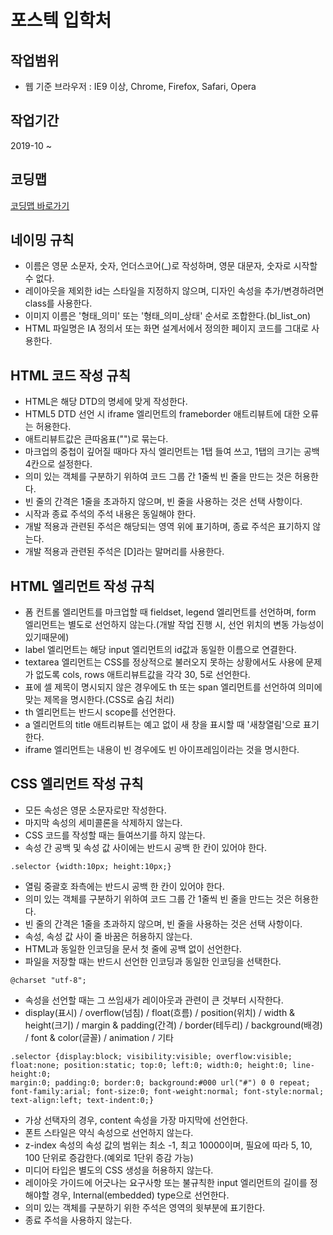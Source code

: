 # 포스텍 입학처

## 작업범위

- 웹 기준 브라우저 : IE9 이상, Chrome, Firefox, Safari, Opera

## 작업기간

2019-10 ~

## 코딩맵

[코딩맵 바로가기](https://purymaster.github.io/postech_adm/codingmap.html)

## 네이밍 규칙

- 이름은 영문 소문자, 숫자, 언더스코어(_)로 작성하며, 영문 대문자, 숫자로 시작할 수 없다.
- 레이아웃을 제외한 id는 스타일을 지정하지 않으며, 디자인 속성을 추가/변경하려면 class를 사용한다.
- 이미지 이름은 '형태_의미' 또는 '형태_의미_상태' 순서로 조합한다.(bl_list_on)
- HTML 파일명은 IA 정의서 또는 화면 설계서에서 정의한 페이지 코드를 그대로 사용한다.

## HTML 코드 작성 규칙

- HTML은 해당 DTD의 명세에 맞게 작성한다.
- HTML5 DTD 선언 시 iframe 엘리먼트의 frameborder 애트리뷰트에 대한 오류는 허용한다.
- 애트리뷰트값은 큰따옴표("")로 묶는다.
- 마크업의 중첩이 깊어질 때마다 자식 엘리먼트는 1탭 들여 쓰고, 1탭의 크기는 공백 4칸으로 설정한다.
- 의미 있는 객체를 구분하기 위하여 코드 그룹 간 1줄씩 빈 줄을 만드는 것은 허용한다.
- 빈 줄의 간격은 1줄을 초과하지 않으며, 빈 줄을 사용하는 것은 선택 사항이다.
- 시작과 종료 주석의 주석 내용은 동일해야 한다.
- 개발 적용과 관련된 주석은 해당되는 영역 위에 표기하며, 종료 주석은 표기하지 않는다.
- 개발 적용과 관련된 주석은 [D]라는 말머리를 사용한다.

## HTML 엘리먼트 작성 규칙

- 폼 컨트롤 엘리먼트를 마크업할 때 fieldset, legend 엘리먼트를 선언하며, form 엘리먼트는 별도로 선언하지 않는다.(개발 작업 진행 시, 선언 위치의 변동 가능성이 있기때문에)
- label 엘리먼트는 해당 input 엘리먼트의 id값과 동일한 이름으로 연결한다.
- textarea 엘리먼트는 CSS를 정상적으로 불러오지 못하는 상황에서도 사용에 문제가 없도록 cols, rows 애트리뷰트값을 각각 30, 5로 선언한다.
- 표에 셀 제목이 명시되지 않은 경우에도 th 또는 span 엘리먼트를 선언하여 의미에 맞는 제목을 명시한다.(CSS로 숨김 처리)
- th 엘리먼트는 반드시 scope를 선언한다.
- a 엘리먼트의 title 애트리뷰트는 예고 없이 새 창을 표시할 때 '새창열림'으로 표기한다.
- iframe 엘리먼트는 내용이 빈 경우에도 빈 아이프레임이라는 것을 명시한다.

## CSS 엘리먼트 작성 규칙

- 모든 속성은 영문 소문자로만 작성한다.
- 마지막 속성의 세미콜론을 삭제하지 않는다.
- CSS 코드를 작성할 때는 들여쓰기를 하지 않는다.
- 속성 간 공백 및 속성 값 사이에는 반드시 공백 한 칸이 있어야 한다.

~~~
.selector {width:10px; height:10px;}
~~~

- 열림 중괄호 좌측에는 반드시 공백 한 칸이 있어야 한다.
- 의미 있는 객체를 구분하기 위하여 코드 그룹 간 1줄씩 빈 줄을 만드는 것은 허용한다.
- 빈 줄의 간격은 1줄을 초과하지 않으며, 빈 줄을 사용하는 것은 선택 사항이다.
- 속성, 속성 값 사이 줄 바꿈은 허용하지 않는다.
- HTML과 동일한 인코딩을 문서 첫 줄에 공백 없이 선언한다.
- 파일을 저장할 때는 반드시 선언한 인코딩과 동일한 인코딩을 선택한다.

~~~
@charset "utf-8";
~~~

- 속성을 선언할 때는 그 쓰임새가 레이아웃과 관련이 큰 것부터 시작한다.
- display(표시) / overflow(넘침) / float(흐름) / position(위치) / width & height(크기) / margin & padding(간격) / border(테두리) / background(배경) / font & color(글꼴) / animation / 기타

~~~
.selector {display:block; visibility:visible; overflow:visible; float:none; position:static; top:0; left:0; width:0; height:0; line-height:0;
margin:0; padding:0; border:0; background:#000 url("#") 0 0 repeat; font-family:arial; font-size:0; font-weight:normal; font-style:normal;
text-align:left; text-indent:0;}
~~~

- 가상 선택자의 경우, content 속성을 가장 마지막에 선언한다.
- 폰트 스타일은 약식 속성으로 선언하지 않는다.
- z-index 속성의 속성 값의 범위는 최소 -1, 최고 10000이며, 필요에 따라 5, 10, 100 단위로 증감한다.(예외로 1단위 증감 가능)
- 미디어 타입은 별도의 CSS 생성을 허용하지 않는다.
- 레이아웃 가이드에 어긋나는 요구사항 또는 불규칙한 input 엘리먼트의 길이를 정해야할 경우, Internal(embedded) type으로 선언한다.
- 의미 있는 객체를 구분하기 위한 주석은 영역의 윗부분에 표기한다.
- 종료 주석을 사용하지 않는다.